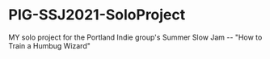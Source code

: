 # PIG-SSJ2021-SoloProject
MY solo project for the Portland Indie group's Summer Slow Jam -- "How to Train a Humbug Wizard" 
